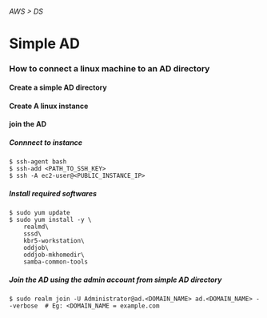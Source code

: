 ###### AWS > DS
# Simple AD


### How to connect a linux machine to an AD directory



#### Create a simple AD directory
#### Create A linux instance
#### join the AD

##### Connnect to instance

```
$ ssh-agent bash
$ ssh-add <PATH_TO_SSH_KEY>
$ ssh -A ec2-user@<PUBLIC_INSTANCE_IP>
```
##### Install required softwares

```
$ sudo yum update
$ sudo yum install -y \
    realmd\
    sssd\
    kbr5-workstation\
    oddjob\
    oddjob-mkhomedir\
    samba-common-tools
```

##### Join the AD using the admin account from simple AD directory

```
$ sudo realm join -U Administrator@ad.<DOMAIN_NAME> ad.<DOMAIN_NAME> --verbose  # Eg: <DOMAIN_NAME = example.com
```



